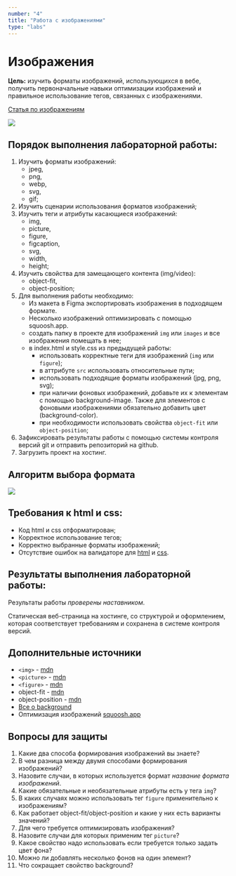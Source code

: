 ```yaml
---
number: "4"
title: "Работа с изображениями"
type: "labs"
---
```


# Изображения

**Цель:** изучить форматы изображений, использующихся в вебе, получить первоначальные навыки оптимизации изображений и правильное использование тегов, связанных с изображениями.

[Статья по изображениям](/web-course-site/useful/formats/)

![](https://rad-capybara-bd0e52.netlify.app/img/svg.jpg)

## Порядок выполнения лабораторной работы:

1. Изучить форматы изображений:
   - jpeg,
   - png,
   - webp,
   - svg,
   - gif;
1. Изучить сценарии использования форматов изображений;
1. Изучить теги и атрибуты касающиеся изображений:
   - img,
   - picture,
   - figure,
   - figcaption,
   - svg,
   - width,
   - height;
1. Изучить свойства для замещающего контента (img/video):
   - object-fit,
   - object-position;
1. Для выполнения работы необходимо:
   - Из макета в Figma экспортировать изображения в подходящем формате.
   - Несколько изображений оптимизировать с помощью squoosh.app.
   - создать папку в проекте для изображений `img` или `images` и все изображения помещать в нее;
   - в index.html и style.css из предыдущей работы:
     - использовать корректные теги для изображений (`img` или `figure`);
     - в аттрибуте `src` использовать относительные пути;
     - использовать подходящие форматы изображений (jpg, png, svg);
     - при наличии фоновых изображений, добавьте их к элементам с помощью background-image. Также для элементов с фоновыми изображениями обязательно добавить цвет (background-color).
     - при необходимости использовать свойства `object-fit` или `object-position`;
1. Зафиксировать результаты работы с помощью системы контроля версий git и отправить репозиторий на github.
1. Загрузить проект на хостинг.

## Алгоритм выбора формата

![](https://rad-capybara-bd0e52.netlify.app/img/format.jpg)

## Требования к html и css:

- Код html и css отформатирован;
- Корректное использование тегов;
- Корректно выбранные форматы изображений;
- Отсутствие ошибок на валидаторе для [html](https://validator.w3.org/) и [css](https://jigsaw.w3.org/css-validator/).

## Результаты выполнения лабораторной работы:

Результаты работы _проверены наставником_.

Статическая веб-страница на хостинге, со структурой и оформлением, которая соответствует требованиям и сохранена в системе контроля версий.

## Дополнительные источники

- `<img>` - [mdn](https://developer.mozilla.org/ru/docs/Web/HTML/Element/img)
- `<picture>` - [mdn](https://developer.mozilla.org/ru/docs/Web/HTML/Element/picture)
- `<figure>` - [mdn](https://developer.mozilla.org/ru/docs/Web/HTML/Element/figure)
- object-fit - [mdn](https://developer.mozilla.org/ru/docs/Web/CSS/object-fit)
- object-position - [mdn](https://developer.mozilla.org/ru/docs/Web/CSS/object-position)
- [Все о background](https://www.freecodecamp.org/news/learn-css-background-properties/)
- Оптимизация изображений [squoosh.app](https://squoosh.app/)

## Вопросы для защиты

1. Какие два способа формирования изображений вы знаете?
1. В чем разница между двумя способами формирования изображений?
1. Назовите случаи, в которых используется формат _название формата изображений_.
1. Какие обязательные и необязательные атрибуты есть у тега `img`?
1. В каких случаях можно использовать тег `figure` применительно к изображениям?
1. Как работает object-fit/object-position и какие у них есть варианты значений?
1. Для чего требуется оптимизировать изображения?
1. Назовите случаи для которых применим тег `picture`?
1. Какое свойство надо использовать если требуется только задать цвет фона?
1. Можно ли добавлять несколько фонов на один элемент?
1. Что сокращает свойство background?
